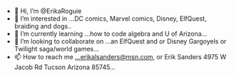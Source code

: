 - 👋 Hi, I’m @ErikaRoguie
- 👀 I’m interested in ...DC comics, Marvel comics, Disney, ElfQuest, braiding and dogs..
- 🌱 I’m currently learning ...how to code algebra and U of Arizona...
- 💞️ I’m looking to collaborate on ...an ElfQuest and or Disney Gargoyels or Twilight saga/world games...
- 📫 How to reach me ...erikalsanders@msn.com, or  Erik Sanders 4975 W Jacob Rd Tucson Arizona 85745...

<!---
ErikaRoguie/ErikaRoguie is a ✨ special ✨ repository because its `README.md` (this file) appears on your GitHub profile.
You can click the Preview link to take a look at your changes.
--->
